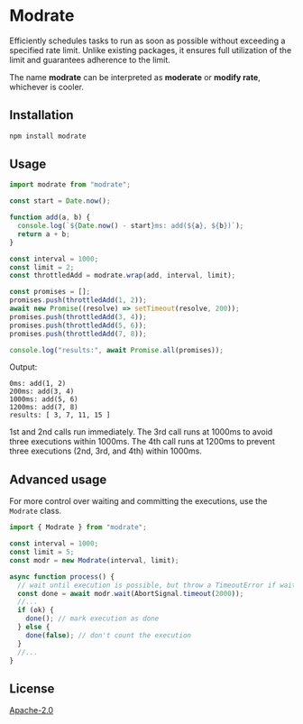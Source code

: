 # Modrate

Efficiently schedules tasks to run as soon as possible without exceeding a specified rate limit. Unlike existing packages, it ensures full utilization of the limit and guarantees adherence to the limit.

The name **modrate** can be interpreted as **moderate** or **modify rate**, whichever is cooler.

## Installation

```sh
npm install modrate
```

## Usage

```javascript
import modrate from "modrate";

const start = Date.now();

function add(a, b) {
  console.log(`${Date.now() - start}ms: add(${a}, ${b})`);
  return a + b;
}

const interval = 1000;
const limit = 2;
const throttledAdd = modrate.wrap(add, interval, limit);

const promises = [];
promises.push(throttledAdd(1, 2));
await new Promise((resolve) => setTimeout(resolve, 200));
promises.push(throttledAdd(3, 4));
promises.push(throttledAdd(5, 6));
promises.push(throttledAdd(7, 8));

console.log("results:", await Promise.all(promises));
```

Output:

```
0ms: add(1, 2)
200ms: add(3, 4)
1000ms: add(5, 6)
1200ms: add(7, 8)
results: [ 3, 7, 11, 15 ]
```

1st and 2nd calls run immediately. The 3rd call runs at 1000ms to avoid three executions within 1000ms. The 4th call runs at 1200ms to prevent three executions (2nd, 3rd, and 4th) within 1000ms.

## Advanced usage

For more control over waiting and committing the executions, use the `Modrate` class.

```javascript
import { Modrate } from "modrate";

const interval = 1000;
const limit = 5;
const modr = new Modrate(interval, limit);

async function process() {
  // wait until execution is possible, but throw a TimeoutError if waiting exceeds 2000ms
  const done = await modr.wait(AbortSignal.timeout(2000));
  //...
  if (ok) {
    done(); // mark execution as done
  } else {
    done(false); // don't count the execution
  }
  //...
}
```

## License

[Apache-2.0](LICENSE)
